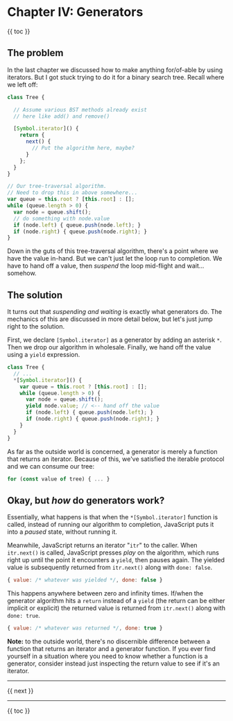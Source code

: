 # Chapter IV: Generators

{{ toc }}

## The problem

In the last chapter we discussed how to make anything for/of-able by using iterators. But I got stuck trying to do it for a binary search tree. Recall where we left off:

```js
class Tree {

  // Assume various BST methods already exist
  // here like add() and remove()

  [Symbol.iterator]() {
    return {
      next() {
        // Put the algorithm here, maybe?
      }
    };
  }
}

// Our tree-traversal algorithm.
// Need to drop this in above somewhere...
var queue = this.root ? [this.root] : [];
while (queue.length > 0) {
  var node = queue.shift();
  // do something with node.value
  if (node.left) { queue.push(node.left); }
  if (node.right) { queue.push(node.right); }
}
```

Down in the guts of this tree-traversal algorithm, there's a point where we have the value in-hand. But we can't just let the loop run to completion. We have to hand off a value, then *suspend* the loop mid-flight and wait... somehow.

## The solution

It turns out that *suspending and waiting* is exactly what generators do. The mechanics of this are discussed in more detail below, but let's just jump right to the solution.

First, we declare `[Symbol.iterator]` as a generator by adding an asterisk `*`. Then we drop our algorithm in wholesale. Finally, we hand off the value using a `yield` expression.

```js
class Tree {
  // ...
  *[Symbol.iterator]() {
    var queue = this.root ? [this.root] : [];
    while (queue.length > 0) {
      var node = queue.shift();
      yield node.value; // <-- hand off the value
      if (node.left) { queue.push(node.left); }
      if (node.right) { queue.push(node.right); }
    }
  }
}
```

As far as the outside world is concerned, a generator is merely a function that returns an iterator. Because of this, we've satisfied the iterable protocol and we can consume our tree:

```js
for (const value of tree) { ... }
```

## Okay, but *how* do generators work?

Essentially, what happens is that when the `*[Symbol.iterator]` function is called, instead of running our algorithm to completion, JavaScript puts it into a *paused* state, without running it.

Meanwhile, JavaScript returns an iterator "`itr`" to the caller. When `itr.next()` is called, JavaScript presses *play* on the algorithm, which runs right up until the point it encounters a `yield`, then pauses again. The yielded value is subsequently returned from `itr.next()` along with `done: false`.

```js
{ value: /* whatever was yielded */, done: false }
```

This happens anywhere between zero and infinity times. If/when the generator algorithm hits a `return` instead of a `yield` (the return can be either implicit or explicit) the returned value is returned from `itr.next()` along with `done: true`.

```js
{ value: /* whatever was returned */, done: true }
```

**Note:** to the outside world, there's no discernible difference between a function that returns an iterator and a generator function. If you ever find yourself in a situation where you need to know whether a function is a generator, consider instead just inspecting the return value to see if it's an iterator.

----------------

{{ next }}

----------------

{{ toc }}
